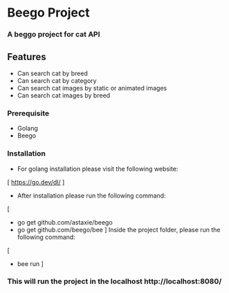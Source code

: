 # Beego Project

### A beggo project for cat API

## Features

- Can search cat by breed
- Can search cat by category
- Can search cat images by static or animated images
- Can search cat images by breed

### Prerequisite

- Golang
- Beego

### Installation

- For golang installation please visit the following website:

[ https://go.dev/dl/ ]

- After installation please run the following command:

[

- go get github.com/astaxie/beego
- go get github.com/beego/bee
  ]
  Inside the project folder, please run the following command:

[

- bee run
  ]

### This will run the project in the localhost http://localhost:8080/
